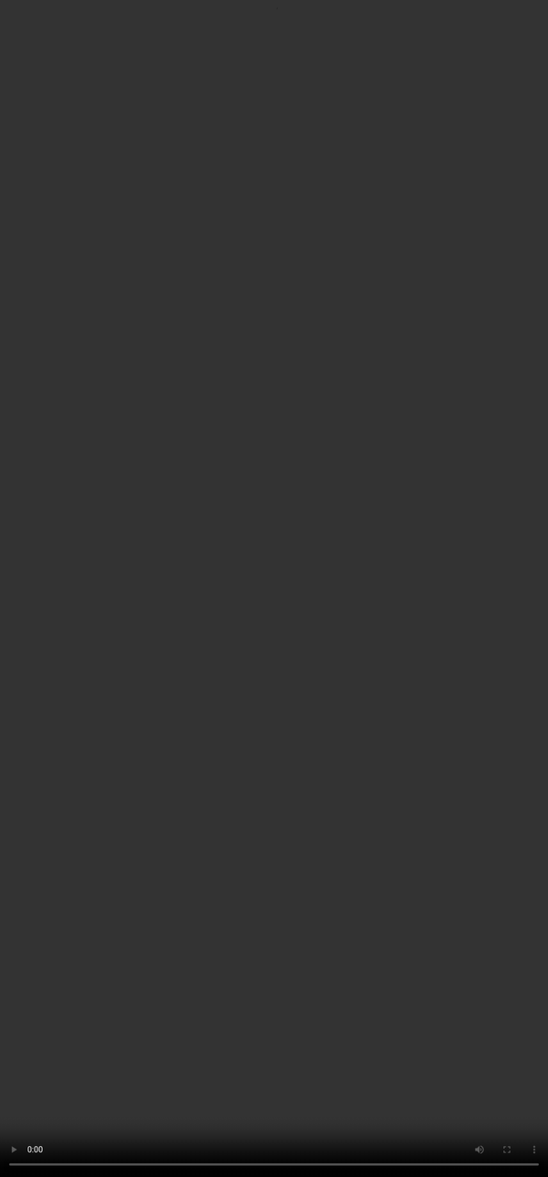 # <span style="color:#364BC9">Introduction to Rubric Evaluation</span>

<video src="${PRIVATE_PREFERENCE_RANKING_VIDEO_4}" frameborder="0" allowfullscreen style="position: absolute; top: 0; left: 0; width: 100%; height: 100%; border: none; object-fit: cover;" controls="" controlslist="nodownload nofullscreen" style="width: 100%" />

## What is a Rubric?

A rubric is a structured evaluation guide used to assess the quality of model-generated responses. When comparing two or more outputs from an AI system (such as a language model), rubrics help human evaluators make consistent, informed decisions about which response is better-and why.&#x20;

Rubrics are foundational to training AI with Reinforcement Learning from Human Feedback (RLHF) or other comparative evaluation systems. They ensure that human preferences are captured systematically and can be used to optimise model behaviour.

## What are parameters?

The rubric used here is built on **20 parameters divided into 4 broad groups** in an increasing order of complexity to fine tune the model. Each parameter reflects a key factor that contributes to a high-quality, user-aligned AI response.

<img height="300" width="500" src="${PRIVATE_PREFERENCE_RANKING_IMAGE_5}" />

:::tip
💡 You can think of parameters as the “axes” of evaluation: a model output might be accurate but unclear, or clear but unhelpful. By splitting evaluation across parameters, we can more precisely identify strengths and weaknesses in model behaviour. Thus, each response is judged against a combination of parameters from different groups that are most important to that prompt.
:::

Don’t guess-**read the parameter explanations carefully** before scoring. The **interpretation of each parameter is contextual**, meaning:

* What “clarity” means for a programming answer might differ from what it means for a creative writing prompt.
* What qualifies as “utility” might vary between technical, educational, or conversational responses.

Your scoring should be **informed by these context-specific guidelines**, not just generic definitions.

### Rating Scale

<img height="400" width="600" src="${PRIVATE_PREFERENCE_RANKING_IMAGE_6}" />
